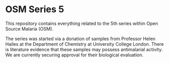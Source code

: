 # OSM Series 5
This repository contains everything related to the 5th series within Open Source Malaria (OSM).

The series was started via a donation of samples from Professor Helen Hailes at the Department of Chemistry at University College London. There is literature evidence that these samples may possess antimalarial activity. We are currently securing approval for their biological evaluation.
